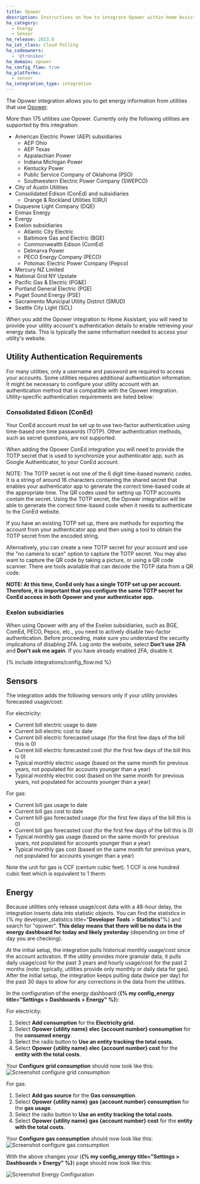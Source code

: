 ```yaml
---
title: Opower
description: Instructions on how to integrate Opower within Home Assistant.
ha_category:
  - Energy
  - Sensor
ha_release: 2023.8
ha_iot_class: Cloud Polling
ha_codeowners:
  - '@tronikos'
ha_domain: opower
ha_config_flow: true
ha_platforms:
  - sensor
ha_integration_type: integration
---
```


The Opower integration allows you to get energy information from utilities that use [Opower](https://www.oracle.com/industries/utilities/opower-energy-efficiency/).

More than 175 utilities use Opower. Currently only the following utilities are supported by this integration:

- American Electric Power (AEP) subsidiaries
  - AEP Ohio
  - AEP Texas
  - Appalachian Power
  - Indiana Michigan Power
  - Kentucky Power
  - Public Service Company of Oklahoma (PSO)
  - Southwestern Electric Power Company (SWEPCO)
- City of Austin Utilities
- Consolidated Edison (ConEd) and subsidiaries
  - Orange & Rockland Utilities (ORU)
- Duquesne Light Company (DQE)
- Enmax Energy
- Evergy
- Exelon subsidiaries
  - Atlantic City Electric
  - Baltimore Gas and Electric (BGE)
  - Commonwealth Edison (ComEd)
  - Delmarva Power
  - PECO Energy Company (PECO)
  - Potomac Electric Power Company (Pepco)
- Mercury NZ Limited
- National Grid NY Upstate
- Pacific Gas & Electric (PG&E)
- Portland General Electric (PGE)
- Puget Sound Energy (PSE)
- Sacramento Municipal Utility District (SMUD)
- Seattle City Light (SCL)

When you add the Opower integration to Home Assistant, you will need to provide your utility account's authentication details to enable retrieving your energy data.
This is typically the same information needed to access your utility's website.

## Utility Authentication Requirements

For many utilities, only a username and password are required to access your accounts. Some utilities requires additional authentication information.
It might be necessary to configure your utility account with an authentication method that is compatible with the Opower integration.
Utility-specific authentication requirements are listed below:

### Consolidated Edison (ConEd)

Your ConEd account must be set up to use two-factor authentication using time-based one time passwords (TOTP). Other authentication methods, such as secret questions, are not supported.

When adding the Opower ConEd integration you will need to provide the TOTP secret that is used to synchronize your authenticator app, such as Google Authenticator, to your ConEd account.

NOTE: The TOTP secret is not one of the 6 digit time-based numeric codes.
It is a string of around 16 characters containing the shared secret that enables your authenticator app to generate the correct time-based code at the appropriate time.
The QR codes used for setting up TOTP accounts contain the secret.
Using the TOTP secret, the Opower integration will be able to generate the correct time-based code when it needs to authenticate to the ConEd website.

If you have an existing TOTP set up, there are methods for exporting the account from your authenticator app and then using a tool to obtain the TOTP secret from the encoded string.

Alternatively, you can create a new TOTP secret for your account and use the "no camera to scan" option to capture the TOTP secret. You may also want to capture the QR code by taking a picture, or using a QR code scanner. There are tools available that can decode the TOTP data from a QR code.

**NOTE: At this time, ConEd only has a single TOTP set up per account. Therefore, it is important that you configure the same TOTP secret for ConEd access in both Opower and your authenticator app.**

### Exelon subsidiaries

When using Opower with any of the Exelon subsidiaries, such as BGE, ComEd, PECO, Pepco, etc., you need to actively disable two-factor authentication.
Before proceeding, make sure you understand the security implications of disabling 2FA.
Log onto the website, select **Don't use 2FA** and **Don't ask me again**. If you have already enabled 2FA, disable it.

{% include integrations/config_flow.md %}

## Sensors

The integration adds the following sensors only if your utility provides forecasted usage/cost:

For electricity:

- Current bill electric usage to date
- Current bill electric cost to date
- Current bill electric forecasted usage (for the first few days of the bill this is 0)
- Current bill electric forecasted cost (for the first few days of the bill this is 0)
- Typical monthly electric usage (based on the same month for previous years, not populated for accounts younger than a year)
- Typical monthly electric cost (based on the same month for previous years, not populated for accounts younger than a year)

For gas:

- Current bill gas usage to date
- Current bill gas cost to date
- Current bill gas forecasted usage (for the first few days of the bill this is 0)
- Current bill gas forecasted cost (for the first few days of the bill this is 0)
- Typical monthly gas usage (based on the same month for previous years, not populated for accounts younger than a year)
- Typical monthly gas cost (based on the same month for previous years, not populated for accounts younger than a year)

Note the unit for gas is CCF (centum cubic feet). 1 CCF is one hundred cubic feet which is equivalent to 1 therm.

## Energy

Because utilities only release usage/cost data with a 48-hour delay, the integration inserts data into statistic objects.
You can find the statistics in {% my developer_statistics title="**Developer Tools** > **Statistics**"%} and search for "opower".
**This delay means that there will be no data in the energy dashboard for today and likely yesterday** (depending on time of day you are checking).

At the initial setup, the integration pulls historical monthly usage/cost since the account activation. If the utility provides more granular data, it pulls daily usage/cost for the past 3 years and hourly usage/cost for the past 2 months (note: typically, utilities provide only monthly or daily data for gas).
After the initial setup, the integration keeps pulling data (twice per day) for the past 30 days to allow for any corrections in the data from the utilities.

In the configuration of the energy dashboard (**{% my config_energy title="Settings > Dashboards > Energy" %}**):

For electricity:

1. Select **Add consumption** for the **Electricity grid**.
2. Select **Opower {utility name} elec {account number} consumption** for the **consumed energy**.
3. Select the radio button to **Use an entity tracking the total costs**.
4. Select **Opower {utility name} elec {account number} cost** for the **entity with the total costs**.

Your **Configure grid consumption** should now look like this:
![Screenshot configure grid consumption](/images/integrations/opower/configure_grid_consumption.png)

For gas:

1. Select **Add gas source** for the **Gas consumption**.
2. Select **Opower {utility name} gas {account number} consumption** for the **gas usage**.
3. Select the radio button to **Use an entity tracking the total costs**.
4. Select **Opower {utility name} gas {account number} cost** for the **entity with the total costs**.

Your **Configure gas consumption** should now look like this:
![Screenshot configure gas consumption](/images/integrations/opower/configure_gas_consumption.png)

With the above changes your (**{% my config_energy title="Settings > Dashboards > Energy" %}**) page should now look like this:

![Screenshot Energy Configuration](/images/integrations/opower/energy_config.png)
